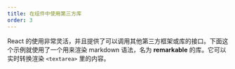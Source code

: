 ```yaml
---
title: 在组件中使用第三方库
order: 3
---
```


React 的使用非常灵活，并且提供了可以调用其他第三方框架或库的接口。下面这个示例就使用了一个用来渲染 markdown 语法，名为 **remarkable** 的库。它可以实时转换渲染 `<textarea>` 里的内容。


